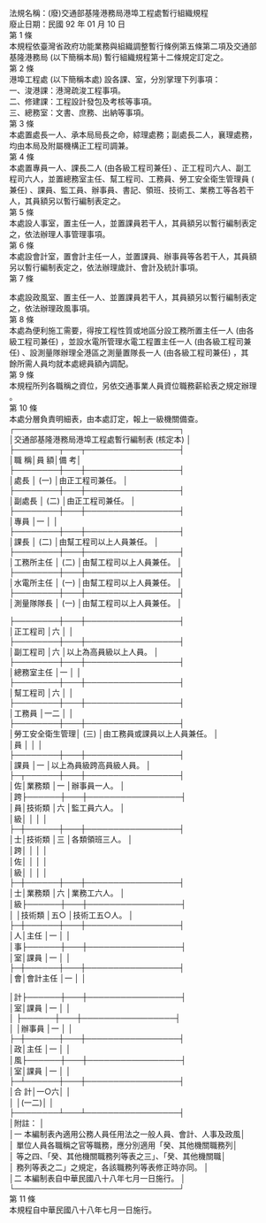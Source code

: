 法規名稱：(廢)交通部基隆港務局港埠工程處暫行組織規程  
廢止日期：民國 92 年 01 月 10 日  
第 1 條  
本規程依臺灣省政府功能業務與組織調整暫行條例第五條第二項及交通部  
基隆港務局 (以下簡稱本局) 暫行組織規程第十二條規定訂定之。  
第 2 條  
港埠工程處 (以下簡稱本處) 設各課、室，分別掌理下列事項：  
一、浚港課：港灣疏浚工程事項。  
二、修建課：工程設計發包及考核等事項。  
三、總務室：文書、庶務、出納等事項。  
第 3 條  
本處置處長一人、承本局局長之命，綜理處務；副處長二人，襄理處務，  
均由本局及附屬機構正工程司調兼。  
第 4 條  
本處置專員一人、課長二人 (由各級工程司兼任) 、正工程司六人、副工  
程司六人，並置總務室主任、幫工程司、工務員、勞工安全衛生管理員 (  
兼任) 、課員、監工員、辦事員、書記、領班、技術工、業務工等各若干  
人，其員額另以暫行編制表定之。  
第 5 條  
本處設人事室，置主任一人，並置課員若干人，其員額另以暫行編制表定  
之，依法辦理人事管理事項。  
第 6 條  
本處設會計室，置會計主任一人，並置課員、辦事員等各若干人，其員額  
另以暫行編制表定之，依法辦理歲計、會計及統計事項。  
第 7 條  


本處設政風室、置主任一人、並置課員若干人，其員額另以暫行編制表定  
之，依法辦理政風事項。  
第 8 條  
本處為便利施工需要，得按工程性質或地區分設工務所置主任一人 (由各  
級工程司兼任) ，並設水電所管理水電工程置主任一人 (由各級工程司兼  
任) 、設測量隊辦理全港區之測量置隊長一人 (由各級工程司兼任) ，其  
餘所需人員均就本處總員額內調配。  
第 9 條  
本規程所列各職稱之資位，另依交通事業人員資位職務薪給表之規定辦理  
。  
第 10 條  
本處分層負責明細表，由本處訂定，報上一級機關備查。  
┌──────────────────────────────┐  
│交通部基隆港務局港埠工程處暫行編制表 (核定本) │  
├────────┬───┬─────────────────┤  
│職 稱│員 額│備 考│  
├────────┼───┼─────────────────┤  
│處長 │ (一) │由正工程司兼任。 │  
├────────┼───┼─────────────────┤  
│副處長 │ (二) │由正工程司兼任。 │  
├────────┼───┼─────────────────┤  
│專員 │一 │ │  
├────────┼───┼─────────────────┤  
│課長 │ (二) │由幫工程司以上人員兼任。 │  
├────────┼───┼─────────────────┤  
│工務所主任 │ (二) │由幫工程司以上人員兼任。 │  
├────────┼───┼─────────────────┤  
│水電所主任 │ (一) │由幫工程司以上人員兼任。 │  
├────────┼───┼─────────────────┤  
│測量隊隊長 │ (一) │由幫工程司以上人員兼任。 │  


├────────┼───┼─────────────────┤  
│正工程司 │六 │ │  
├────────┼───┼─────────────────┤  
│副工程司 │六 │以上為高員級以上人員。 │  
├────────┼───┼─────────────────┤  
│總務室主任 │一 │ │  
├────────┼───┼─────────────────┤  
│幫工程司 │六 │ │  
├────────┼───┼─────────────────┤  
│工務員 │一二 │ │  
├────────┼───┼─────────────────┤  
│勞工安全衛生管理│ (三) │由工務員或課員以上人員兼任。 │  
│員 │ │ │  
├────────┼───┼─────────────────┤  
│課員 │一 │以上為員級跨高員級人員。 │  
├─┬──────┼───┼─────────────────┤  
│佐│業務類 │一 │辦事員一人。 │  
│跨├──────┼───┼─────────────────┤  
│員│技術類 │六 │監工員六人。 │  
│級│ │ │ │  
├─┼──────┼───┼─────────────────┤  
│士│技術類 │三 │各類領班三人。 │  
│跨│ │ │ │  
│佐│ │ │ │  
│級│ │ │ │  
├─┼──────┼───┼─────────────────┤  
│士│業務類 │六 │業務工六人。 │  
│級├──────┼───┼─────────────────┤  
│ │技術類 │五○ │技術工五○人。 │  
├─┼──────┼───┼─────────────────┤  
│人│主任 │一 │ │  
│事├──────┼───┼─────────────────┤  
│室│課員 │一 │ │  
├─┼──────┼───┼─────────────────┤  
│會│會計主任 │一 │ │  


│計├──────┼───┼─────────────────┤  
│室│課員 │一 │ │  
│ ├──────┼───┼─────────────────┤  
│ │辦事員 │一 │ │  
├─┼──────┼───┼─────────────────┤  
│政│主任 │一 │ │  
│風├──────┼───┼─────────────────┤  
│室│課員 │一 │ │  
├─┴──────┼───┼─────────────────┤  
│合 計│一○六│ │  
│ │(一二)│ │  
├────────┴───┴─────────────────┤  
│附註： │  
│一 本編制表內適用公務人員任用法之一般人員、會計、人事及政風│  
│ 單位人員各職稱之官等職務，應分別適用「癸、其他機關職務列│  
│ 等之四、「癸、其他機關職務列等表之三」、「癸、其他機關職│  
│ 務列等表之二」之規定，各該職務列等表修正時亦同。 │  
│二 本編制表自中華民國八十八年七月一日施行。 │  
└──────────────────────────────┘  
第 11 條  
本規程自中華民國八十八年七月一日施行。  


